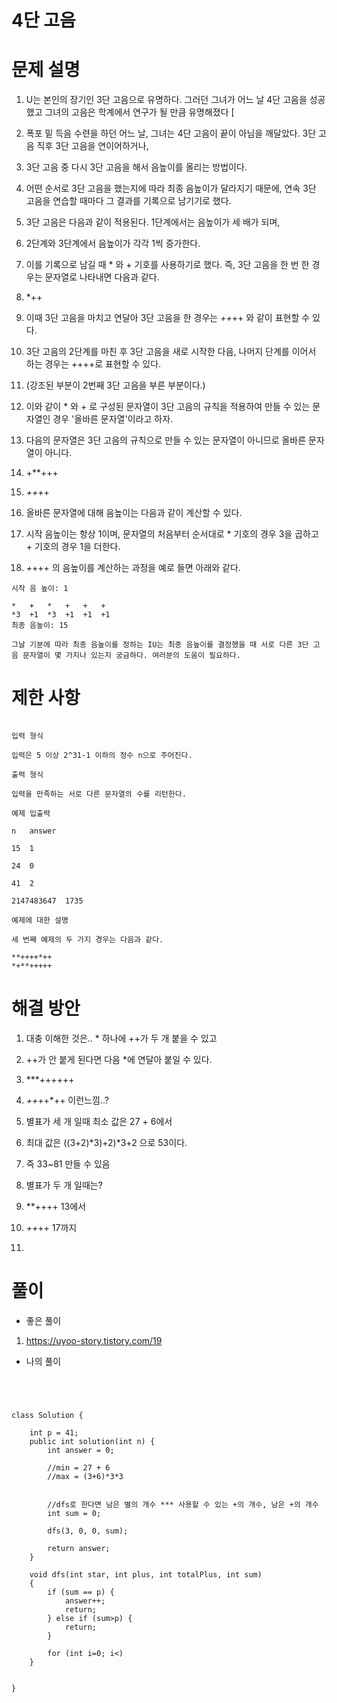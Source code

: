 # 4단 고음

# 문제 설명


1. U는 본인의 장기인 3단 고음으로 유명하다. 그러던 그녀가 어느 날 4단 고음을 성공했고 그녀의 고음은 학계에서 연구가 될 만큼 유명해졌다 [

2. 폭포 밑 득음 수련을 하던 어느 날, 그녀는 4단 고음이 끝이 아님을 깨달았다. 3단 고음 직후 3단 고음을 연이어하거나,

3. 3단 고음 중 다시 3단 고음을 해서 음높이를 올리는 방법이다.

4. 어떤 순서로 3단 고음을 했는지에 따라 최종 음높이가 달라지기 때문에, 연속 3단 고음을 연습할 때마다 그 결과를 기록으로 남기기로 했다.

5. 3단 고음은 다음과 같이 적용된다. 1단계에서는 음높이가 세 배가 되며,

6. 2단계와 3단계에서 음높이가 각각 1씩 증가한다.

7. 이를 기록으로 남길 때 * 와 + 기호를 사용하기로 했다. 즉, 3단 고음을 한 번 한 경우는 문자열로 나타내면 다음과 같다.

8. *++

9. 이때 3단 고음을 마치고 연달아 3단 고음을 한 경우는 *++*++ 와 같이 표현할 수 있다.

10. 3단 고음의 2단계를 마친 후 3단 고음을 새로 시작한 다음, 나머지 단계를 이어서 하는 경우는 *+*+++로 표현할 수 있다.

11. (강조된 부분이 2번째 3단 고음을 부른 부분이다.)

12. 이와 같이 * 와 + 로 구성된 문자열이 3단 고음의 규칙을 적용하여 만들 수 있는 문자열인 경우 '올바른 문자열'이라고 하자.

13. 다음의 문자열은 3단 고음의 규칙으로 만들 수 있는 문자열이 아니므로 올바른 문자열이 아니다.

14. +**+++

15. *+++*+

16. 올바른 문자열에 대해 음높이는 다음과 같이 계산할 수 있다.

17. 시작 음높이는 항상 1이며, 문자열의 처음부터 순서대로 * 기호의 경우 3을 곱하고 + 기호의 경우 1을 더한다.

18. *+*+++ 의 음높이를 계산하는 과정을 예로 들면 아래와 같다.

```
시작 음 높이: 1

*	+	*	+	+	+
*3	+1	*3	+1	+1	+1
최종 음높이: 15

그날 기분에 따라 최종 음높이를 정하는 IU는 최종 음높이를 결정했을 때 서로 다른 3단 고음 문자열이 몇 가지나 있는지 궁금하다. 여러분의 도움이 필요하다.

```

# 제한 사항

```

입력 형식

입력은 5 이상 2^31-1 이하의 정수 n으로 주어진다.

출력 형식

입력을 만족하는 서로 다른 문자열의 수를 리턴한다.

예제 입출력

n	answer

15	1

24	0

41	2

2147483647	1735

예제에 대한 설명

세 번째 예제의 두 가지 경우는 다음과 같다.

**++++*++
*+**+++++

```

# 해결 방안

1. 대충 이해한 것은.. * 하나에 ++가 두 개 붙을 수 있고

2. ++가 안 붙게 된다면 다음 *에 연달아 붙일 수 있다.

3. ***++++++

4. *++*++*++ 이런느낌..?

5. 별표가 세 개 일때 최소 값은 27 + 6에서

5. 최대 값은 ((3+2)*3)+2)*3+2 으로 53이다. 

6. 즉 33~81 만들 수 있음

7. 별표가 두 개 일때는?

8. **++++ 13에서

9. *++*++ 17까지

10. 

# 풀이

- 좋은 풀이

1. https://uyoo-story.tistory.com/19


- 나의 풀이

```



```

```

class Solution {
    
    int p = 41;
    public int solution(int n) {
        int answer = 0;
        
        //min = 27 + 6
        //max = (3+6)*3*3
        
        
        //dfs로 한다면 남은 별의 개수 *** 사용할 수 있는 +의 개수, 남은 +의 개수
        int sum = 0;
        
        dfs(3, 0, 0, sum);
        
        return answer;
    }
    
    void dfs(int star, int plus, int totalPlus, int sum)
    {
        if (sum == p) {
            answer++;
            return;
        } else if (sum>p) {
            return;
        }
        
        for (int i=0; i<)
    }
    
    
}

```